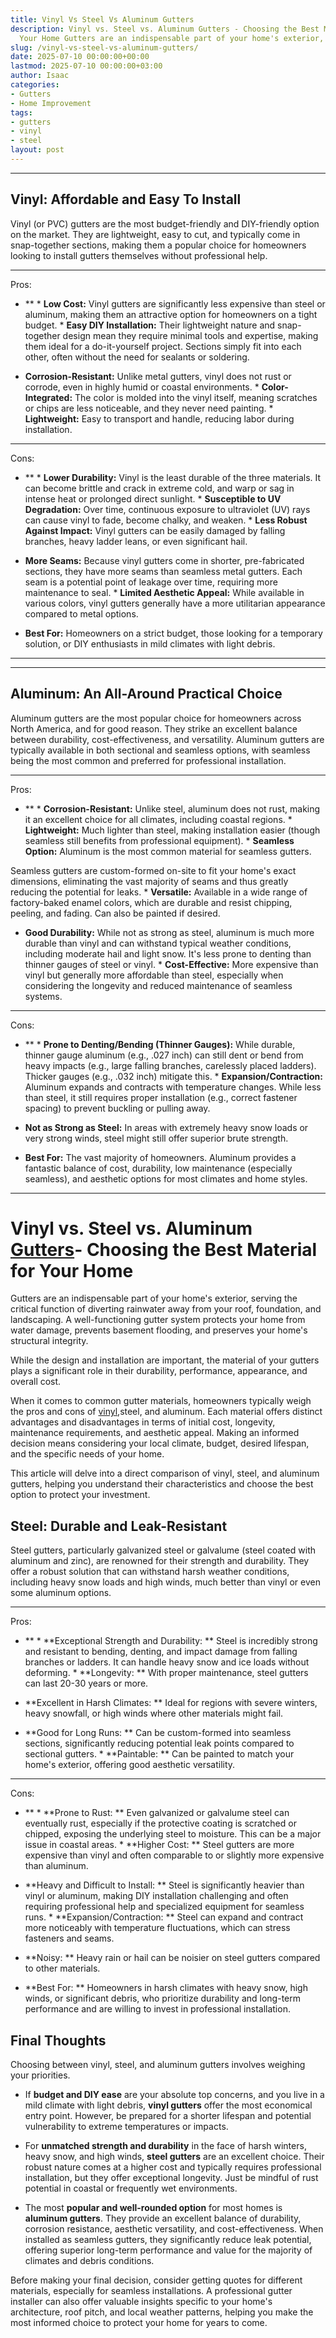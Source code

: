 ```yaml
---
title: Vinyl Vs Steel Vs Aluminum Gutters
description: Vinyl vs. Steel vs. Aluminum Gutters - Choosing the Best Material for
  Your Home Gutters are an indispensable part of your home's exterior, serving the...
slug: /vinyl-vs-steel-vs-aluminum-gutters/
date: 2025-07-10 00:00:00+00:00
lastmod: 2025-07-10 00:00:00+03:00
author: Isaac
categories:
- Gutters
- Home Improvement
tags:
- gutters
- vinyl
- steel
layout: post
---
```

---

## Vinyl: Affordable and Easy To Install
Vinyl (or PVC) gutters are the most budget-friendly and DIY-friendly option on the market. They are lightweight, easy to cut, and typically come in snap-together sections, making them a popular choice for homeowners looking to install gutters themselves without professional help.

* **
Pros:

- ** * **Low Cost:** Vinyl gutters are significantly less expensive than steel or aluminum, making them an attractive option for homeowners on a tight budget. * **Easy DIY Installation:** Their lightweight nature and snap-together design mean they require minimal tools and expertise, making them ideal for a do-it-yourself project. Sections simply fit into each other, often without the need for sealants or soldering.

* **Corrosion-Resistant:** Unlike metal gutters, vinyl does not rust or corrode, even in highly humid or coastal environments. * **Color-Integrated:** The color is molded into the vinyl itself, meaning scratches or chips are less noticeable, and they never need painting. * **Lightweight:** Easy to transport and handle, reducing labor during installation.

* **
Cons:

- ** * **Lower Durability:** Vinyl is the least durable of the three materials. It can become brittle and crack in extreme cold, and warp or sag in intense heat or prolonged direct sunlight. * **Susceptible to UV Degradation:** Over time, continuous exposure to ultraviolet (UV) rays can cause vinyl to fade, become chalky, and weaken. * **Less Robust Against Impact:** Vinyl gutters can be easily damaged by falling branches, heavy ladder leans, or even significant hail.

* **More Seams:** Because vinyl gutters come in shorter, pre-fabricated sections, they have more seams than seamless metal gutters. Each seam is a potential point of leakage over time, requiring more maintenance to seal. * **Limited Aesthetic Appeal:** While available in various colors, vinyl gutters generally have a more utilitarian appearance compared to metal options.

* **Best For:** Homeowners on a strict budget, those looking for a temporary solution, or DIY enthusiasts in mild climates with light debris.
---
---

## Aluminum: An All-Around Practical Choice
Aluminum gutters are the most popular choice for homeowners across North America, and for good reason. They strike an excellent balance between durability, cost-effectiveness, and versatility. Aluminum gutters are typically available in both sectional and seamless options, with seamless being the most common and preferred for professional installation.

* **
Pros:

- ** * **Corrosion-Resistant:** Unlike steel, aluminum does not rust, making it an excellent choice for all climates, including coastal regions. * **Lightweight:** Much lighter than steel, making installation easier (though seamless still benefits from professional equipment). * **Seamless Option:** Aluminum is the most common material for seamless gutters.

Seamless gutters are custom-formed on-site to fit your home's exact dimensions, eliminating the vast majority of seams and thus greatly reducing the potential for leaks. * **Versatile:** Available in a wide range of factory-baked enamel colors, which are durable and resist chipping, peeling, and fading. Can also be painted if desired.

* **Good Durability:** While not as strong as steel, aluminum is much more durable than vinyl and can withstand typical weather conditions, including moderate hail and light snow. It's less prone to denting than thinner gauges of steel or vinyl. * **Cost-Effective:** More expensive than vinyl but generally more affordable than steel, especially when considering the longevity and reduced maintenance of seamless systems.

* **
Cons:

- ** * **Prone to Denting/Bending (Thinner Gauges):** While durable, thinner gauge aluminum (e.g., .027 inch) can still dent or bend from heavy impacts (e.g., large falling branches, carelessly placed ladders). Thicker gauges (e.g., .032 inch) mitigate this. * **Expansion/Contraction:** Aluminum expands and contracts with temperature changes. While less than steel, it still requires proper installation (e.g., correct fastener spacing) to prevent buckling or pulling away.

* **Not as Strong as Steel:** In areas with extremely heavy snow loads or very strong winds, steel might still offer superior brute strength.

* **Best For:** The vast majority of homeowners. Aluminum provides a fantastic balance of cost, durability, low maintenance (especially seamless), and aesthetic options for most climates and home styles.
---

# Vinyl vs. Steel vs. Aluminum [Gutters](https://pestpolicy.com/best-steel-gutter-guards/)- Choosing the Best Material for Your Home

Gutters are an indispensable part of your home's exterior, serving the critical function of diverting rainwater away from your roof, foundation, and landscaping. A well-functioning gutter system protects your home from water damage, prevents basement flooding, and preserves your home's structural integrity.

While the design and installation are important, the material of your gutters plays a significant role in their durability, performance, appearance, and overall cost.

When it comes to common gutter materials, homeowners typically weigh the pros and cons of [vinyl](https://pestpolicy.com/best-vinyl-gutter-guards/),steel, and aluminum. Each material offers distinct advantages and disadvantages in terms of initial cost, longevity, maintenance requirements, and aesthetic appeal. Making an informed decision means considering your local climate, budget, desired lifespan, and the specific needs of your home.

This article will delve into a direct comparison of vinyl, steel, and aluminum gutters, helping you understand their characteristics and choose the best option to protect your investment.

##  Steel: Durable and Leak-Resistant

Steel gutters, particularly galvanized steel or galvalume (steel coated with aluminum and zinc), are renowned for their strength and durability. They offer a robust solution that can withstand harsh weather conditions, including heavy snow loads and high winds, much better than vinyl or even some aluminum options.

* **
Pros:

- ** * **Exceptional Strength and Durability: ** Steel is incredibly strong and resistant to bending, denting, and impact damage from falling branches or ladders. It can handle heavy snow and ice loads without deforming. * **Longevity: ** With proper maintenance, steel gutters can last 20-30 years or more.

* **Excellent in Harsh Climates: ** Ideal for regions with severe winters, heavy snowfall, or high winds where other materials might fail.

* **Good for Long Runs: ** Can be custom-formed into seamless sections, significantly reducing potential leak points compared to sectional gutters. * **Paintable: ** Can be painted to match your home's exterior, offering good aesthetic versatility.

* **
Cons:

- ** * **Prone to Rust: ** Even galvanized or galvalume steel can eventually rust, especially if the protective coating is scratched or chipped, exposing the underlying steel to moisture. This can be a major issue in coastal areas. * **Higher Cost: ** Steel gutters are more expensive than vinyl and often comparable to or slightly more expensive than aluminum.

* **Heavy and Difficult to Install: ** Steel is significantly heavier than vinyl or aluminum, making DIY installation challenging and often requiring professional help and specialized equipment for seamless runs. * **Expansion/Contraction: ** Steel can expand and contract more noticeably with temperature fluctuations, which can stress fasteners and seams.

* **Noisy: ** Heavy rain or hail can be noisier on steel gutters compared to other materials.

* **Best For: ** Homeowners in harsh climates with heavy snow, high winds, or significant debris, who prioritize durability and long-term performance and are willing to invest in professional installation.

##  Final Thoughts

Choosing between vinyl, steel, and aluminum gutters involves weighing your priorities.

* If **budget and DIY ease** are your absolute top concerns, and you live in a mild climate with light debris, **vinyl gutters** offer the most economical entry point. However, be prepared for a shorter lifespan and potential vulnerability to extreme temperatures or impacts.

* For **unmatched strength and durability** in the face of harsh winters, heavy snow, and high winds, **steel gutters** are an excellent choice. Their robust nature comes at a higher cost and typically requires professional installation, but they offer exceptional longevity. Just be mindful of rust potential in coastal or frequently wet environments.

* The most **popular and well-rounded option** for most homes is **aluminum gutters**. They provide an excellent balance of durability, corrosion resistance, aesthetic versatility, and cost-effectiveness. When installed as seamless gutters, they significantly reduce leak potential, offering superior long-term performance and value for the majority of climates and debris conditions.

Before making your final decision, consider getting quotes for different materials, especially for seamless installations. A professional gutter installer can also offer valuable insights specific to your home's architecture, roof pitch, and local weather patterns, helping you make the most informed choice to protect your home for years to come.
